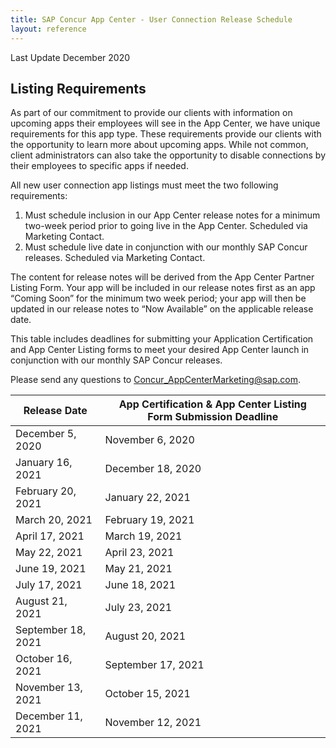 ```yaml
---
title: SAP Concur App Center - User Connection Release Schedule
layout: reference
---
```


Last Update December 2020

## Listing Requirements

As part of our commitment to provide our clients with information on upcoming apps their employees will see in the App Center, we have unique requirements for this app type. These requirements provide our clients with the opportunity to learn more about upcoming apps. While not common, client administrators can also take the opportunity to disable connections by their employees to specific apps if needed.

All new user connection app listings must meet the two following requirements:

1. Must schedule inclusion in our App Center release notes for a minimum two-week period prior to going live in the App Center. Scheduled via Marketing Contact.
1. Must schedule live date in conjunction with our monthly SAP Concur releases. Scheduled via Marketing Contact.

The content for release notes will be derived from the App Center Partner Listing Form. Your app will be included in our release notes first as an app “Coming Soon” for the minimum two week period; your app will then be updated in our release notes to “Now Available” on the applicable release date.

This table includes deadlines for submitting your Application Certification and App Center Listing forms to meet your desired App Center launch in conjunction with our monthly SAP Concur releases.

Please send any questions to Concur_AppCenterMarketing@sap.com.


Release Date|App Certification & App Center Listing Form Submission Deadline
---|---
December 5, 2020|November 6, 2020
January 16, 2021|December 18, 2020
February 20, 2021|January 22, 2021
March 20, 2021|February 19, 2021
April 17, 2021|March 19, 2021
May 22, 2021|April 23, 2021
June 19, 2021|May 21, 2021
July 17, 2021|June 18, 2021
August 21, 2021|July 23, 2021
September 18, 2021|August 20, 2021
October 16, 2021|September 17, 2021
November 13, 2021|October 15, 2021
December 11, 2021|November 12, 2021

